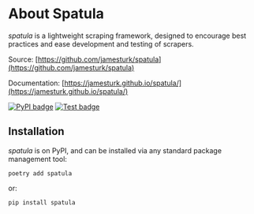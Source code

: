 # About Spatula

*spatula* is a lightweight scraping framework, designed to encourage best practices and ease development and testing of scrapers.

Source: [https://github.com/jamesturk/spatula](https://github.com/jamesturk/spatula)

Documentation: [https://jamesturk.github.io/spatula/](https://jamesturk.github.io/spatula/)

[![PyPI badge](https://badge.fury.io/py/spatula.svg)](https://badge.fury.io/py/spatula)
[![Test badge](https://github.com/jamesturk/spatula/workflows/Test%20&%20Lint/badge.svg)](https://github.com/jamesturk/spatula/actions?query=workflow%3A%22Test+%26+Lint%22)

## Installation

*spatula* is on PyPI, and can be installed via any standard package
management tool:

    poetry add spatula

or:

    pip install spatula
